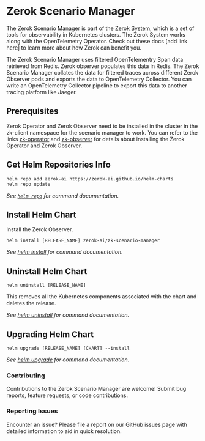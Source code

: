 # Zerok Scenario Manager
The Zerok Scenario Manager is part of the [Zerok System](https://zerok-ai.github.io/helm-charts/), which is a set of tools for observability in Kubernetes clusters. The Zerok System works along with the OpenTelemetry Operator. Check out these docs [add link here] to learn more about how Zerok can benefit you.

The Zerok Scenario Manager uses filtered OpenTelementry Span data retrieved from Redis. Zerok observer populates this data in Redis. The Zerok Scenario Manager collates the data for filtered traces across different Zerok Observer pods and exports the data to OpenTelemetry Collector. You can write an OpenTelemetry Collector pipeline to export this data to another tracing platform like Jaeger. 
## Prerequisites
Zerok Operator and Zerok Observer need to be installed in the cluster in the zk-client namespace for the scenario manager to work. You can refer to the links [zk-operator](https://github.com/zerok-ai/zk-operator) and [zk-observer](https://github.com/zerok-ai/zk-observer) for details about installing the Zerok Operator and Zerok Observer.

## Get Helm Repositories Info

```console
helm repo add zerok-ai https://zerok-ai.github.io/helm-charts
helm repo update
```

_See [`helm repo`](https://helm.sh/docs/helm/helm_repo/) for command documentation._

## Install Helm Chart

Install the Zerok Observer.
```console
helm install [RELEASE_NAME] zerok-ai/zk-scenario-manager
```

_See [helm install](https://helm.sh/docs/helm/helm_install/) for command documentation._

## Uninstall Helm Chart

```console
helm uninstall [RELEASE_NAME]
```

This removes all the Kubernetes components associated with the chart and deletes the release.

_See [helm uninstall](https://helm.sh/docs/helm/helm_uninstall/) for command documentation._

## Upgrading Helm Chart

```console
helm upgrade [RELEASE_NAME] [CHART] --install
```

_See [helm upgrade](https://helm.sh/docs/helm/helm_upgrade/) for command documentation._

### Contributing
Contributions to the Zerok Scenario Manager are welcome! Submit bug reports, feature requests, or code contributions.

### Reporting Issues
Encounter an issue? Please file a report on our GitHub issues page with detailed information to aid in quick resolution.